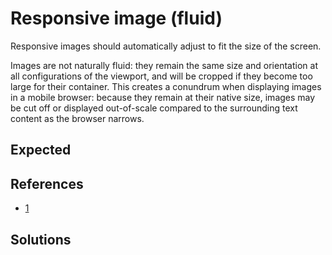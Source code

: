 # Responsive image (fluid)

Responsive images should automatically adjust to fit the size of the screen.

Images are not naturally fluid: they remain the same size and orientation at all configurations of the viewport, and will be cropped if they become too large for their container. This creates a conundrum when displaying images in a mobile browser: because they remain at their native size, images may be cut off or displayed out-of-scale compared to the surrounding text content as the browser narrows.

## Expected

## References

- [1](http://thenewcode.com/586/CSS-Fluid-Image-Techniques-for-Responsive-Site-Design)

## Solutions
